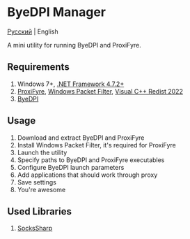 # ByeDPI Manager

[Русский](README.md) | English

A mini utility for running ByeDPI and ProxiFyre.

## Requirements

1. Windows 7+, [.NET Framework 4.7.2+](https://dotnet.microsoft.com/en-us/download/dotnet-framework/thank-you/net472-offline-installer)
2. [ProxiFyre](https://github.com/wiresock/proxifyre), [Windows Packet Filter](https://github.com/wiresock/ndisapi), [Visual C++ Redist 2022](https://learn.microsoft.com/en-us/cpp/windows/latest-supported-vc-redist?view=msvc-170#latest-microsoft-visual-c-redistributable-version)
3. [ByeDPI](https://github.com/hufrea/byedpi)

## Usage

1. Download and extract ByeDPI and ProxiFyre
2. Install Windows Packet Filter, it's required for ProxiFyre
3. Launch the utility
4. Specify paths to ByeDPI and ProxiFyre executables
5. Configure ByeDPI launch parameters
6. Add applications that should work through proxy
7. Save settings
8. You're awesome

## Used Libraries

1. [SocksSharp](https://github.com/extremecodetv/SocksSharp) 